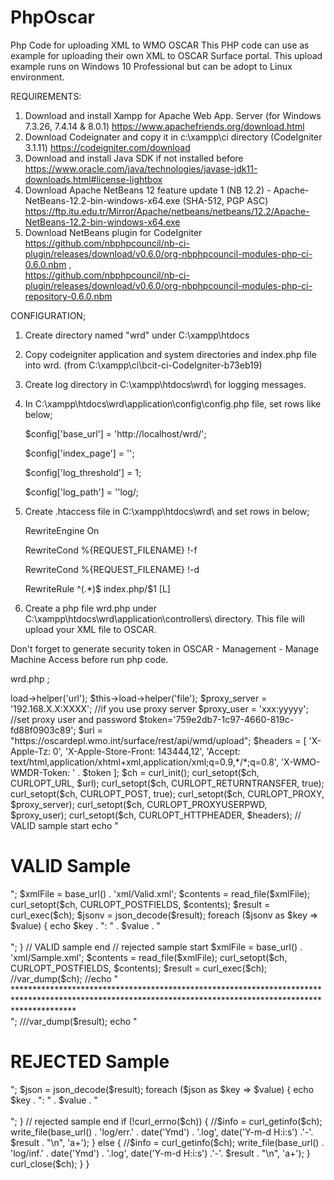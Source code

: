 # PhpOscar
Php Code for uploading XML to WMO OSCAR
This PHP code can use as example for uploading their own XML to OSCAR Surface portal.
This upload example runs on Windows 10 Professional but can be adopt to Linux environment. 

REQUIREMENTS:
1. Download and install Xampp for Apache Web App. Server (for Windows 7.3.26, 7.4.14 & 8.0.1) https://www.apachefriends.org/download.html 
2. Download  Codeignater and copy it in c:\xampp\ci directory (CodeIgniter 3.1.11)  https://codeigniter.com/download
3. Download and install Java SDK if not installed before https://www.oracle.com/java/technologies/javase-jdk11-downloads.html#license-lightbox 
4. Download Apache NetBeans 12 feature update 1 (NB 12.2) - Apache-NetBeans-12.2-bin-windows-x64.exe (SHA-512, PGP ASC)         https://ftp.itu.edu.tr/Mirror/Apache/netbeans/netbeans/12.2/Apache-NetBeans-12.2-bin-windows-x64.exe
5. Download NetBeans plugin for CodeIgniter https://github.com/nbphpcouncil/nb-ci-plugin/releases/download/v0.6.0/org-nbphpcouncil-modules-php-ci-0.6.0.nbm ,  
   https://github.com/nbphpcouncil/nb-ci-plugin/releases/download/v0.6.0/org-nbphpcouncil-modules-php-ci-repository-0.6.0.nbm
   
CONFIGURATION;
1. Create directory named "wrd" under C:\xampp\htdocs
2. Copy codeigniter application and system directories and index.php file into wrd. (from C:\xampp\ci\bcit-ci-CodeIgniter-b73eb19\)
3. Create log directory in C:\xampp\htdocs\wrd\ for logging messages.
4. In C:\xampp\htdocs\wrd\application\config\config.php file, set rows like below;

	$config['base_url'] = 'http://localhost/wrd/';
        
	$config['index_page'] = '';
        
	$config['log_threshold'] = 1;
        
	$config['log_path'] = ''log/; 
        
5. Create .htaccess file in C:\xampp\htdocs\wrd\  and set rows in below;  

	<IfModule mod_rewrite.c>
	
	RewriteEngine On

	RewriteCond %{REQUEST_FILENAME} !-f

	RewriteCond %{REQUEST_FILENAME} !-d

	RewriteRule ^(.*)$ index.php/$1 [L]

	</IfModule>

6. Create a php file wrd.php under C:\xampp\htdocs\wrd\application\controllers\ directory.
This file will upload your XML file to OSCAR.

Don't forget to generate security token in OSCAR - Management - Manage Machine Access before run php code.

wrd.php ;

<?php
defined('BASEPATH') OR exit('No direct script access allowed');

class Wrd extends CI_Controller {

	function __construct() {
        parent::__construct();
    }

    function index() {
        
    }

    function Upload() {
        
		$this->load->helper('url');
		$this->load->helper('file');
		
		
        $proxy_server = '192.168.X.X:XXXX';	//if you use proxy server
        $proxy_user = 'xxx:yyyyy';           //set proxy user and password 
        
        $token='759e2db7-1c97-4660-819c-fd88f0903c89';        
        $url = "https://oscardepl.wmo.int/surface/rest/api/wmd/upload";
        
        $headers = [
            'X-Apple-Tz: 0',
            'X-Apple-Store-Front: 143444,12',
            'Accept: text/html,application/xhtml+xml,application/xml;q=0.9,*/*;q=0.8',
            'X-WMO-WMDR-Token: ' . $token
        ];

        $ch = curl_init();        
        curl_setopt($ch, CURLOPT_URL, $url);
        curl_setopt($ch, CURLOPT_RETURNTRANSFER, true);
        curl_setopt($ch, CURLOPT_POST, true);
        curl_setopt($ch, CURLOPT_PROXY, $proxy_server);
        curl_setopt($ch, CURLOPT_PROXYUSERPWD, $proxy_user);
        curl_setopt($ch, CURLOPT_HTTPHEADER, $headers);
		
		// VALID sample start 
		echo "<h1>VALID Sample</h1>";
		$xmlFile = base_url() . 'xml/Valid.xml';
        $contents = read_file($xmlFile);
        curl_setopt($ch, CURLOPT_POSTFIELDS, $contents);
        $result = curl_exec($ch);

		$jsonv = json_decode($result);
		foreach ($jsonv as $key => $value) {
			echo $key . ": " . $value . "<br><br>";
		}
        // VALID sample end		
		
		
		// rejected sample start 
		$xmlFile = base_url() . 'xml/Sample.xml';
        $contents = read_file($xmlFile);
        curl_setopt($ch, CURLOPT_POSTFIELDS, $contents);
        $result = curl_exec($ch);

		//var_dump($ch);
		//echo "<br>*************************************************************************************************************************************************************<br>";
		///var_dump($result);
		
		echo "<h1>REJECTED Sample</h1>";
		
		$json = json_decode($result);
		foreach ($json as $key => $value) {
			echo $key . ": " . $value . "<br><br>";
		}
        // rejected sample end

		
		

		


		if (!curl_errno($ch)) {
			//$info = curl_getinfo($ch);
			write_file(base_url() . 'log/err.' . date('Ymd') . '.log', date('Y-m-d H:i:s') .'-'. $result . "\n", 'a+');
		} else {
			//$info = curl_getinfo($ch);
			write_file(base_url() . 'log/inf.' . date('Ymd') . '.log', date('Y-m-d H:i:s') .'-'. $result . "\n", 'a+');
		}
	
        curl_close($ch);
        
    }
	
}






